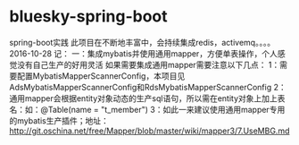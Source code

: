 # bluesky-spring-boot
spring-boot实践
此项目在不断地丰富中，会持续集成redis，activemq。。。。
2016-10-28 记：
一：集成mybatis并使用通用mapper，方便单表操作，个人感觉没有自己生产的好用灵活
如果需要集成通用mapper需要注意以下几点：
1：需要配置MybatisMapperScannerConfig，本项目见AdsMybatisMapperScannerConfig和RdsMybatisMapperScannerConfig
2：通用mapper会根据entity对象动态的生产sql语句，所以需在entity对象上加上表名：如：@Table(name = "t_member")
3：如此一来建议使用通用mapper专用的mybatis生产插件；地址：http://git.oschina.net/free/Mapper/blob/master/wiki/mapper3/7.UseMBG.md
